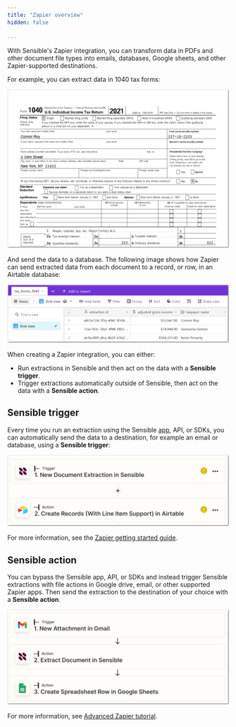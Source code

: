 ```yaml
---
title: "Zapier overview"
hidden: false

---
```


With Sensible's Zapier integration, you can transform data in PDFs and other document file types into emails, databases, Google sheets, and other Zapier-supported destinations.

For example, you can extract data in 1040 tax forms: 

![Click to enlarge](https://raw.githubusercontent.com/sensible-hq/sensible-docs/main/readme-sync/assets/v0/images/final/zapier_6.png)

And send the data to a database. The following image shows how Zapier can send extracted data from each document to a record, or row, in an Airtable database: 

![Click to enlarge](https://raw.githubusercontent.com/sensible-hq/sensible-docs/main/readme-sync/assets/v0/images/final/zapier_5.png)

When creating a Zapier integration, you can either:

- Run extractions in Sensible and then act on the data with a **Sensible trigger**.
- Trigger extractions automatically outside of Sensible, then act on the data with a **Sensible action**.

Sensible trigger
---


Every time you run an extraction using the Sensible [app](https://app.sensible.so/quick-extraction), API, or SDKs, you can automatically send the data to a destination, for example an email or database, using a **Sensible trigger**: 

![Click to enlarge](https://raw.githubusercontent.com/sensible-hq/sensible-docs/main/readme-sync/assets/v0/images/final/zapier_trigger.png)

For more information, see the [Zapier getting started guide](doc:zapier-getting-started).

Sensible action
---

You can bypass the Sensible app, API, or SDKs and instead trigger Sensible extractions with file actions in Google drive, email, or other supported Zapier apps. Then send the extraction to the destination of your choice with a **Sensible action**.

![Click to enlarge](https://raw.githubusercontent.com/sensible-hq/sensible-docs/main/readme-sync/assets/v0/images/final/zapier_action.png)

For more information, see [Advanced Zapier tutorial](zapier-tutorial-2). 

